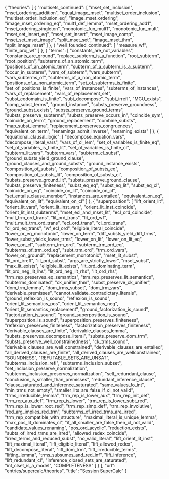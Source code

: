 {
    "theories": [
        {
            "multisets_continued": [
                "mset_set_inclusion",
                "mset_ordering_addition",
                "equal_image_mset",
                "multiset_order_inclusion",
                "multiset_order_inclusion_eq",
                "image_mset_ordering",
                "image_mset_ordering_eq",
                "mult1_def_lemma",
                "mset_ordering_add1",
                "mset_ordering_singleton",
                "monotonic_fun_mult1",
                "monotonic_fun_mult",
                "mset_set_insert_eq",
                "mset_set_insert",
                "mset_image_comp",
                "mset_set_mset_image",
                "split_mset_set",
                "image_mset_thm",
                "split_image_mset"
            ]
        },
        {
            "well_founded_continued": [
                "measure_wf",
                "finite_proj_wf"
            ]
        },
        {
            "terms": [
                "constants_are_not_variables",
                "constants_are_ground",
                "replace_subterm_is_a_function",
                "root_subterm",
                "root_position",
                "subterms_of_an_atomic_term",
                "positions_of_an_atomic_term",
                "subterm_of_a_subterm_is_a_subterm",
                "occur_in_subterm",
                "vars_of_subterm",
                "vars_subterm",
                "vars_subterms_of",
                "subterms_of_a_non_atomic_term",
                "positions_of_a_non_atomic_term",
                "set_of_subterms_is_finite",
                "set_of_positions_is_finite",
                "vars_of_instances",
                "subterms_of_instances",
                "vars_of_replacement",
                "vars_of_replacement_set",
                "subst_codomain_is_finite",
                "subt_decompose",
                "subt_irrefl",
                "MGU_exists",
                "comp_subst_terms",
                "ground_instance",
                "substs_preserve_groundness",
                "ground_subst_exists",
                "substs_preserve_ground_terms",
                "substs_preserve_subterms",
                "substs_preserve_occurs_in",
                "coincide_sym",
                "coincide_on_term",
                "ground_replacement",
                "combine_substs",
                "map_subst_lemma",
                "replacement_preserves_congruences",
                "equivalent_on_term",
                "renamings_admit_inverse",
                "renaming_exists"
            ]
        },
        {
            "equational_clausal_logic": [
                "decompose_equation_vars",
                "decompose_literal_vars",
                "vars_of_cl_lem",
                "set_of_variables_is_finite_eq",
                "set_of_variables_is_finite_lit",
                "set_of_variables_is_finite_cl",
                "subterm_lit_vars",
                "subterm_vars",
                "subterm_cl_subst",
                "ground_substs_yield_ground_clause",
                "ground_clauses_and_ground_substs",
                "ground_instance_exists",
                "composition_of_substs",
                "composition_of_substs_eq",
                "composition_of_substs_lit",
                "composition_of_substs_cl",
                "substs_preserve_ground_lit",
                "substs_preserve_ground_clause",
                "substs_preserve_finiteness",
                "subst_eq_eq",
                "subst_eq_lit",
                "subst_eq_cl",
                "coincide_on_eq",
                "coincide_on_lit",
                "coincide_on_cl",
                "set_entails_clause_member",
                "instances_are_entailed",
                "equivalent_on_eq",
                "equivalent_on_lit",
                "equivalent_on_cl"
            ]
        },
        {
            "superposition": [
                "lift_orient_lit",
                "orient_lit_vars",
                "orient_lit_inst_vars",
                "orient_lit_inst_coincide",
                "orient_lit_inst_subterms",
                "mset_ecl_and_mset_lit",
                "ecl_ord_coincide",
                "mult_trm_ord_trans",
                "lit_ord_trans",
                "lit_ord_wf",
                "mult_mult_trm_ord_trans",
                "ecl_ord_trans",
                "cl_ord_trans",
                "cl_ord_eq_trans",
                "wf_ecl_ord",
                "eligible_literal_coincide",
                "lower_or_eq_monotonic",
                "lower_on_term",
                "diff_substs_yield_diff_trms",
                "lower_subst_yields_lower_trms",
                "lower_on_lit",
                "lower_on_lit_eq",
                "lower_on_cl",
                "subterm_trm_ord",
                "subterm_trm_ord_eq",
                "subterms_of_trm_ord_eq",
                "subt_trm_ord",
                "trm_ord_vars",
                "lower_on_ground",
                "replacement_monotonic",
                "mset_lit_subst",
                "lit_ord_irrefl",
                "lit_ord_subst",
                "args_are_strictly_lower",
                "mset_subst",
                "max_lit_exists",
                "eligible_lit_exists",
                "lit_ord_dominating_term",
                "lit_ord_neg_lit_lhs",
                "lit_ord_neg_lit_rhs",
                "lit_ord_rhs",
                "trm_rep_preserves_eq_semantics",
                "trm_rep_preserves_lit_semantics",
                "subterms_dominated",
                "ck_unifier_thm",
                "subst_preserve_ck_unifier",
                "dom_trm_lemma",
                "dom_trms_subset",
                "dom_trm_vars",
                "derivable_premisses",
                "cannot_validate_contradictary_literals",
                "ground_reflexion_is_sound",
                "reflexion_is_sound",
                "orient_lit_semantics_pos",
                "orient_lit_semantics_neg",
                "orient_lit_semantics_replacement",
                "ground_factorization_is_sound",
                "factorization_is_sound",
                "ground_superposition_is_sound",
                "superposition_is_sound",
                "superposition_preserves_finiteness",
                "reflexion_preserves_finiteness",
                "factorization_preserves_finiteness",
                "derivable_clauses_are_finite",
                "derivable_clauses_lemma",
                "substs_preserves_decompose_literal",
                "substs_preserve_dom_trm",
                "substs_preserve_well_constrainedness",
                "ck_trms_sound",
                "derivable_clauses_are_well_constrained",
                "derivable_clauses_are_entailed",
                "all_derived_clauses_are_finite",
                "all_derived_clauses_are_wellconstrained",
                "SOUNDNESS",
                "REFUTABLE_SETS_ARE_UNSAT",
                "subterms_inclusion_refl",
                "subterms_inclusion_subset",
                "set_inclusion_preserve_normalization",
                "subterms_inclusion_preserves_normalization",
                "self_redundant_clause",
                "conclusion_is_smaller_than_premisses",
                "redundant_inference_clause",
                "clause_saturated_and_inference_saturated",
                "same_values_fo_int",
                "min_trms_not_empty",
                "smaller_lits_are_false_if_cl_not_valid",
                "trms_irreducible_lemma",
                "trm_rep_is_lower_aux",
                "trm_rep_init_def",
                "trm_rep_aux_def",
                "trm_rep_is_lower",
                "trm_rep_is_lower_subt_red",
                "trm_rep_is_lower_root_red",
                "trm_rep_simp_def",
                "trm_rep_involutive",
                "red_arg_implies_red_trm",
                "subterms_of_irred_trms_are_irred",
                "trm_rep_compatible_with_structure",
                "maximal_literal_is_unique_lemma",
                "max_pos_lit_dominates_cl",
                "if_all_smaller_are_false_then_cl_not_valid",
                "candidate_values_renaming",
                "pos_ord_acyclic",
                "reduction_exists",
                "subts_of_irred_trms_are_irred",
                "allowed_redex_coincide",
                "irred_terms_and_reduced_subst",
                "no_valid_literal",
                "lift_orient_lit_inst",
                "lift_maximal_literal",
                "lift_eligible_literal",
                "lift_allowed_redex",
                "lift_decompose_literal",
                "lift_dom_trm",
                "lift_irreducible_terms",
                "lifting_lemma",
                "trms_subsumes_and_red_inf",
                "lift_inference",
                "lift_redundant_cl",
                "inference_closed_sets_are_saturated",
                "int_clset_is_a_model",
                "COMPLETENESS"
            ]
        }
    ],
    "url": "entries/supercalc/theories",
    "title": "Session SuperCalc"
}